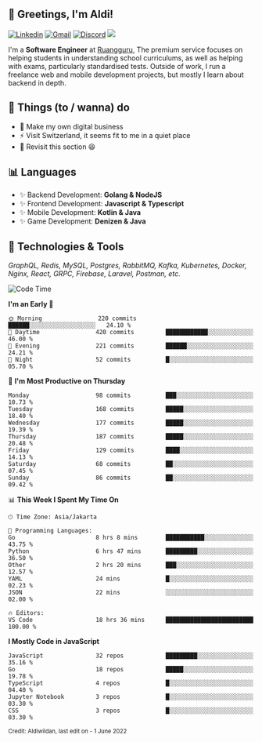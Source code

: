 <!-- Greetings -->
## 👋 Greetings, I'm Aldi!

<!-- Social Media -->
[![Linkedin](https://img.shields.io/badge/-aldiwildan-blue?style=flat&logo=Linkedin&logoColor=white)](https://www.linkedin.com/in/aldiwildan/)
[![Gmail](https://img.shields.io/badge/-aldiwild77@gmail.com-c14438?style=flat&logo=Gmail&logoColor=white)](mailto:aldiwild77@gmail.com)
[![Discord](https://img.shields.io/badge/-Chroma-5663F7?style=flat&logo=Discord&logoColor=white)](https://discord.gg/BUxraQ8)
![](https://komarev.com/ghpvc/?username=aldiwildan77&label=Visitor&color=2bbc8a)

<!-- Introduction -->
I'm a **Software Engineer** at [Ruangguru](https://ruangguru.com), The premium service focuses on helping students in understanding school curriculums, as well as helping with exams, particularly standardised tests. Outside of work, I run a freelance web and mobile development projects, but mostly I learn about backend in depth.

## 📃 Things (to / wanna) do
- 🐝 Make my own digital business
- ⚡ Visit Switzerland, it seems fit to me in a quiet place
- 🌱 Revisit this section 😆

## 📊 Languages
- ✨ Backend Development: **Golang & NodeJS**
- ✨ Frontend Development: **Javascript & Typescript**
- ✨ Mobile Development: **Kotlin & Java**
- ✨ Game Development: **Denizen & Java**

## 🔧 Technologies & Tools
*GraphQL, Redis, MySQL, Postgres, RabbitMQ, Kafka, Kubernetes, Docker, Nginx, React, GRPC, Firebase, Laravel, Postman, etc.*

<!--START_SECTION:waka-->
![Code Time](http://img.shields.io/badge/Code%20Time-1%2C074%20hrs%2051%20mins-blue)

**I'm an Early 🐤** 

```text
🌞 Morning                220 commits         ██████░░░░░░░░░░░░░░░░░░░   24.10 % 
🌆 Daytime                420 commits         ████████████░░░░░░░░░░░░░   46.00 % 
🌃 Evening                221 commits         ██████░░░░░░░░░░░░░░░░░░░   24.21 % 
🌙 Night                  52 commits          █░░░░░░░░░░░░░░░░░░░░░░░░   05.70 % 
```
📅 **I'm Most Productive on Thursday** 

```text
Monday                   98 commits          ███░░░░░░░░░░░░░░░░░░░░░░   10.73 % 
Tuesday                  168 commits         █████░░░░░░░░░░░░░░░░░░░░   18.40 % 
Wednesday                177 commits         █████░░░░░░░░░░░░░░░░░░░░   19.39 % 
Thursday                 187 commits         █████░░░░░░░░░░░░░░░░░░░░   20.48 % 
Friday                   129 commits         ████░░░░░░░░░░░░░░░░░░░░░   14.13 % 
Saturday                 68 commits          ██░░░░░░░░░░░░░░░░░░░░░░░   07.45 % 
Sunday                   86 commits          ██░░░░░░░░░░░░░░░░░░░░░░░   09.42 % 
```


📊 **This Week I Spent My Time On** 

```text
🕑︎ Time Zone: Asia/Jakarta

💬 Programming Languages: 
Go                       8 hrs 8 mins        ███████████░░░░░░░░░░░░░░   43.75 % 
Python                   6 hrs 47 mins       █████████░░░░░░░░░░░░░░░░   36.50 % 
Other                    2 hrs 20 mins       ███░░░░░░░░░░░░░░░░░░░░░░   12.57 % 
YAML                     24 mins             █░░░░░░░░░░░░░░░░░░░░░░░░   02.23 % 
JSON                     22 mins             ░░░░░░░░░░░░░░░░░░░░░░░░░   02.00 % 

🔥 Editors: 
VS Code                  18 hrs 36 mins      █████████████████████████   100.00 % 
```

**I Mostly Code in JavaScript** 

```text
JavaScript               32 repos            █████████░░░░░░░░░░░░░░░░   35.16 % 
Go                       18 repos            █████░░░░░░░░░░░░░░░░░░░░   19.78 % 
TypeScript               4 repos             █░░░░░░░░░░░░░░░░░░░░░░░░   04.40 % 
Jupyter Notebook         3 repos             █░░░░░░░░░░░░░░░░░░░░░░░░   03.30 % 
CSS                      3 repos             █░░░░░░░░░░░░░░░░░░░░░░░░   03.30 % 
```




<!--END_SECTION:waka-->

<sub>Credit: Aldiwildan, last edit on - 1 June 2022</sub>
